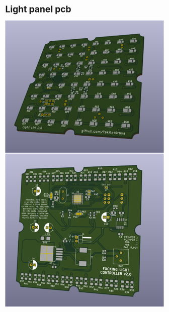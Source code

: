 # Light panel pcb

![Image](https://github.com/TakitaNirasa/lightpanel/blob/main/Screenshot_20210923_182826.png)
![Image](https://github.com/TakitaNirasa/lightpanel/blob/main/Screenshot_20210923_182853.png)
